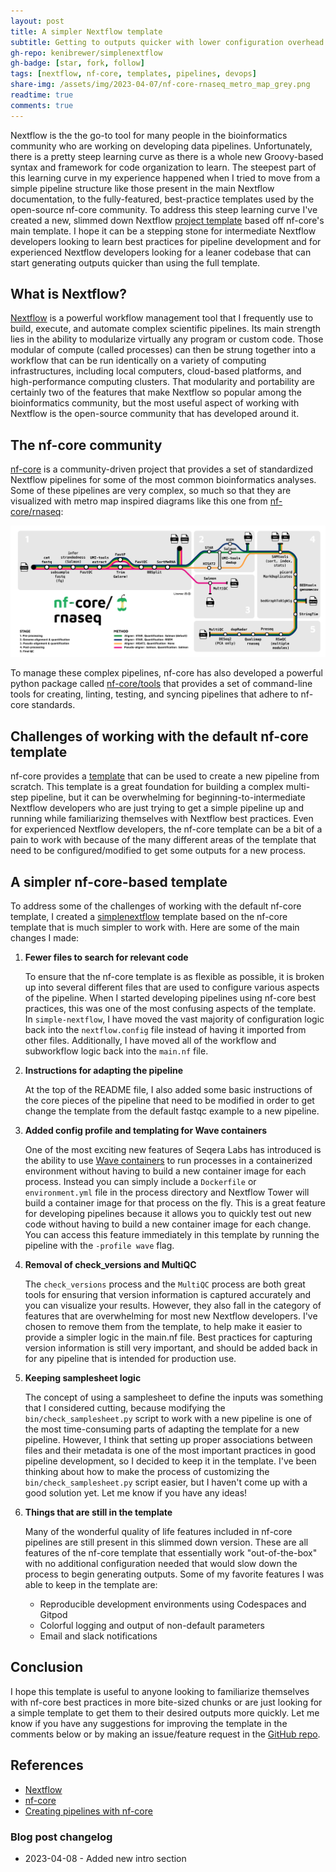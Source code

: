 ```yaml
---
layout: post
title: A simpler Nextflow template
subtitle: Getting to outputs quicker with lower configuration overhead
gh-repo: kenibrewer/simplenextflow
gh-badge: [star, fork, follow]
tags: [nextflow, nf-core, templates, pipelines, devops]
share-img: /assets/img/2023-04-07/nf-core-rnaseq_metro_map_grey.png
readtime: true
comments: true
---
```


Nextflow is the the go-to tool for many people in the bioinformatics community who are working on developing data pipelines. 
Unfortunately, there is a pretty steep learning curve as there is a whole new Groovy-based syntax and framework for code organization to learn. 
The steepest part of this learning curve in my experience happened when I tried to move from a simple pipeline structure like those present in the main Nextflow documentation, to the fully-featured, best-practice templates used by the open-source nf-core community.
To address this steep learning curve I've created a new, slimmed down Nextflow [project template](github.com/kenibrewer/simplenextflow) based off nf-core's main template. 
I hope it can be a stepping stone for intermediate Nextflow developers looking to learn best practices for pipeline development and for experienced Nextflow developers looking for a leaner codebase that can start generating outputs quicker than using the full template.

## What is Nextflow?

[Nextflow](https://www.nextflow.io/) is a powerful workflow management tool that I frequently use to build, execute, and automate complex scientific pipelines.
Its main strength lies in the ability to modularize virtually any program or custom code. 
Those modular of compute (called processes) can then be strung together into a workflow that can be run identically on a variety of computing infrastructures, including local computers, cloud-based platforms, and high-performance computing clusters.
That modularity and portability are certainly two of the features that make Nextflow so popular among the bioinformatics community, but the most useful aspect of working with Nextflow is the open-source community that has developed around it.

## The nf-core community

[nf-core](https://nf-co.re/) is a community-driven project that provides a set of standardized Nextflow pipelines for some of the most common bioinformatics analyses. 
Some of these pipelines are very complex, so much so that they are visualized with metro map inspired diagrams like this one from [nf-core/rnaseq](https://nf-co.re/rnaseq):

[![nf-core-rnaseq_metro_map_grey](/assets/img/2023-04-07/nf-core-rnaseq_metro_map_grey.png)](/assets/img/2023-04-07/nf-core-rnaseq_metro_map_grey.png)

To manage these complex pipelines, nf-core has also developed a powerful python package called [nf-core/tools](https://nf-co.re/tools) that provides a set of command-line tools for creating, linting, testing, and syncing pipelines that adhere to nf-core standards.

## Challenges of working with the default nf-core template

nf-core provides a [template](https://nf-co.re/tools#creating-a-new-pipeline) that can be used to create a new pipeline from scratch. 
This template is a great foundation for building a complex multi-step pipeline, but it can be overwhelming for beginning-to-intermediate Nextflow developers who are just trying to get a simple pipeline up and running while familiarizing themselves with Nextflow best practices. 
Even for experienced Nextflow developers, the nf-core template can be a bit of a pain to work with because of the many different areas of the template that need to be configured/modified to get some outputs for a new process.

## A simpler nf-core-based template

To address some of the challenges of working with the default nf-core template, I created a [simplenextflow](https://github.com/kenibrewer/simplenextflow) template based on the nf-core template that is much simpler to work with. Here are some of the main changes I made:

1. **Fewer files to search for relevant code**

    To ensure that the nf-core template is as flexible as possible, it is broken up into several different files that are used to configure various aspects of the pipeline.
    When I started developing pipelines using nf-core best practices, this was one of the most confusing aspects of the template.
    In `simple-nextflow`, I have moved the vast majority of configuration logic back into the `nextflow.config` file instead of having it imported from other files.
    Additionally, I have moved all of the workflow and subworkflow logic back into the `main.nf` file.

2. **Instructions for adapting the pipeline**

    At the top of the README file, I also added some basic instructions of the core pieces of the pipeline that need to be modified in order to get change the template from the default fastqc example to a new pipeline.

3. **Added config profile and templating for Wave containers**

    One of the most exciting new features of Seqera Labs has introduced is the ability to use [Wave containers](https://www.nextflow.io/docs/latest/wave.html) to run processes in a containerized environment without having to build a new container image for each process.
    Instead you can simply include a `Dockerfile` or `environment.yml` file in the process directory and Nextflow Tower will build a container image for that process on the fly.
    This is a great feature for developing pipelines because it allows you to quickly test out new code without having to build a new container image for each change.
    You can access this feature immediately in this template by running the pipeline with the `-profile wave` flag.

4. **Removal of check_versions and MultiQC**

    The `check_versions` process and the `MultiQC` process are both great tools for ensuring that version information is captured accurately and you can visualize your results. 
    However, they also fall in the category of features that are overwhelming for most new Nextflow developers.
    I've chosen to remove them from the template, to help make it easier to provide a simpler logic in the main.nf file.
    Best practices for capturing version information is still very important, and should be added back in for any pipeline that is intended for production use.

5. **Keeping samplesheet logic**

    The concept of using a samplesheet to define the inputs was something that I considered cutting, because modifying the `bin/check_samplesheet.py` script to work with a new pipeline is one of the most time-consuming parts of adapting the template for a new pipeline.
    However, I think that setting up proper associations between files and their metadata is one of the most important practices in good pipeline development, so I decided to keep it in the template.
    I've been thinking about how to make the process of customizing the `bin/check_samplesheet.py` script easier, but I haven't come up with a good solution yet.
    Let me know if you have any ideas!

6. **Things that are still in the template**

    Many of the wonderful quality of life features included in nf-core pipelines are still present in this slimmed down version. 
    These are all features of the nf-core template that essentially work "out-of-the-box" with no additional configuration needed that would slow down the process to begin generating outputs.
    Some of my favorite features I was able to keep in the template are:
    * Reproducible development environments using Codespaces and Gitpod
    * Colorful logging and output of non-default parameters
    * Email and slack notifications

## Conclusion

I hope this template is useful to anyone looking to familiarize themselves with nf-core best practices in more bite-sized chunks or are just looking for a simple template to get them to their desired outputs more quickly.
Let me know if you have any suggestions for improving the template in the comments below or by making an issue/feature request in the [GitHub repo](github.com/kenibrewer/simplenextflow).

## References

* [Nextflow](https://www.nextflow.io/)
* [nf-core](https://nf-co.re/)
* [Creating pipelines with nf-core](https://nf-co.re/docs/contributing/tutorials/creating_with_nf_core)

### Blog post changelog

* 2023-04-08 - Added new intro section
